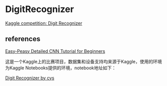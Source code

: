 # DigitRecognizer

[Kaggle competition: Digit Recognizer](https://www.kaggle.com/competitions/digit-recognizer)


## references

[Easy-Peasy Detailed CNN Tutorial for Beginners](https://www.kaggle.com/code/akshitsharma1/easy-peasy-detailed-cnn-tutorial-for-beginners/notebook)

这是一个Kaggle上的比赛项目，数据集和设备支持均来源于Kaggle，使用的环境为Kaggle Notebooks提供的环境，notebook地址如下：

[Digit Recognizer by cys](https://www.kaggle.com/code/cuiyushuai/digit-recognizer-by-cys)